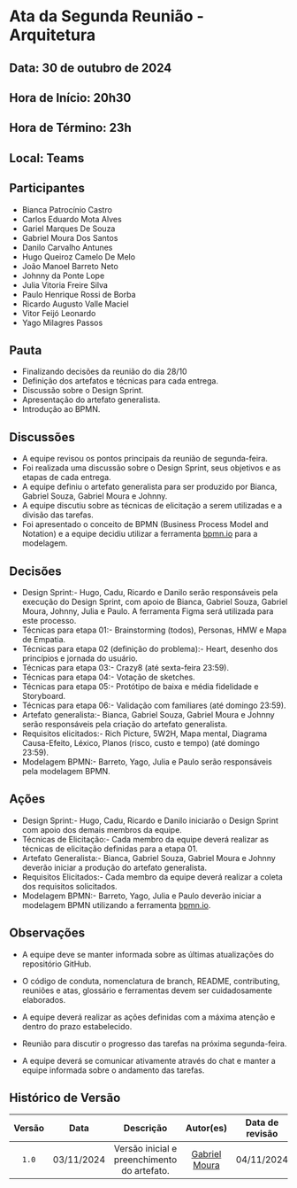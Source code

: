 # Ata da Segunda Reunião - Arquitetura

## Data: 30 de outubro de 2024

## Hora de Início: 20h30

## Hora de Término: 23h

## Local: Teams

## Participantes

- Bianca Patrocínio Castro
- Carlos Eduardo Mota Alves
- Gariel Marques De Souza
- Gabriel Moura Dos Santos
- Danilo Carvalho Antunes
- Hugo Queiroz Camelo De Melo
- João Manoel Barreto Neto
- Johnny da Ponte Lope
- Julia Vitoria Freire Silva
- Paulo Henrique Rossi de Borba
- Ricardo Augusto Valle Maciel
- Vitor Feijó Leonardo
- Yago Milagres Passos

## Pauta

- Finalizando decisões da reunião do dia 28/10
- Definição dos artefatos e técnicas para cada entrega.
- Discussão sobre o Design Sprint.
- Apresentação do artefato generalista.
- Introdução ao BPMN.

## Discussões

- A equipe revisou os pontos principais da reunião de segunda-feira.
- Foi realizada uma discussão sobre o Design Sprint, seus objetivos e as etapas de cada entrega.
- A equipe definiu o artefato generalista para ser produzido por Bianca, Gabriel Souza, Gabriel Moura e Johnny.
- A equipe discutiu sobre as técnicas de elicitação a serem utilizadas e a divisão das tarefas.
- Foi apresentado o conceito de BPMN (Business Process Model and Notation) e a equipe decidiu utilizar a ferramenta [bpmn.io](https://bpmn.io/) para a modelagem.

## Decisões

- Design Sprint:-  Hugo, Cadu, Ricardo e Danilo serão responsáveis pela execução do Design Sprint, com apoio de Bianca, Gabriel Souza, Gabriel Moura, Johnny, Julia e Paulo. A ferramenta Figma será utilizada para este processo.
- Técnicas para etapa 01:- Brainstorming (todos), Personas, HMW e Mapa de Empatia.
- Técnicas para etapa 02 (definição do problema):- Heart, desenho dos princípios e jornada do usuário.
- Técnicas para etapa 03:- Crazy8 (até sexta-feira 23:59).
- Técnicas para etapa 04:- Votação de sketches.
- Técnicas para etapa 05:- Protótipo de baixa e média fidelidade e Storyboard.
- Técnicas para etapa 06:- Validação com familiares (até domingo 23:59).
- Artefato generalista:- Bianca, Gabriel Souza, Gabriel Moura e Johnny serão responsáveis pela criação do artefato generalista.
- Requisitos elicitados:- Rich Picture, 5W2H, Mapa mental, Diagrama Causa-Efeito, Léxico, Planos (risco, custo e tempo) (até domingo 23:59).
- Modelagem BPMN:- Barreto, Yago, Julia e Paulo serão responsáveis pela modelagem BPMN.

## Ações

- Design Sprint:- Hugo, Cadu, Ricardo e Danilo iniciarão o Design Sprint com apoio dos demais membros da equipe.
- Técnicas de Elicitação:- Cada membro da equipe deverá realizar as técnicas de elicitação definidas para a etapa 01.
- Artefato Generalista:- Bianca, Gabriel Souza, Gabriel Moura e Johnny deverão iniciar a produção do artefato generalista.
- Requisitos Elicitados:- Cada membro da equipe deverá realizar a coleta dos requisitos solicitados.
- Modelagem BPMN:- Barreto, Yago, Julia e Paulo deverão iniciar a modelagem BPMN utilizando a ferramenta [bpmn.io](https://bpmn.io/).

## Observações

- A equipe deve se manter informada sobre as últimas atualizações do repositório GitHub.
- O código de conduta, nomenclatura de branch, README, contributing,  reuniões e atas, glossário e ferramentas devem ser cuidadosamente elaborados.
- A equipe deverá realizar as ações definidas com a máxima atenção e dentro do prazo estabelecido.

- Reunião para discutir o progresso das tarefas na próxima segunda-feira.
- A equipe deverá se comunicar ativamente através do chat e manter a equipe informada sobre o andamento das tarefas.

## Histórico de Versão
| Versão | Data | Descrição | Autor(es) | Data de revisão | Revisor(es) |
| :-: | :-: | :-: | :-: | :-: | :-: |
| `1.0` | 03/11/2024 | Versão inicial e preenchimento do artefato. | [Gabriel Moura](https://github.com/GabrielMS00) |  04/11/2024  |  [João Barreto](https://github.com/JoaoBarreto03)  |
